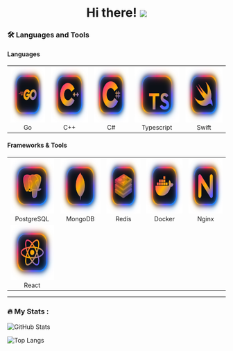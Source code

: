 <div align="center">
  <h1>
    Hi there!
    <img src="https://media.giphy.com/media/hvRJCLFzcasrR4ia7z/giphy.gif" width="30px"/>
  </h1>
</div>

### :hammer_and_wrench: Languages and Tools

#### Languages
<table align="center">
  <tr>
    <td align="center"><img width="128" height="128" src="https://raw.githubusercontent.com/SV3TLuV/SV3TLuV/main/assets/icons/go.svg"/><br>Go</td>
    <td align="center"><img width="128" height="128" src="https://github.com/SV3TLuV/SV3TLuV/blob/main/assets/icons/cpp.svg"/><br>C++</td>
    <td align="center"><img width="128" height="128" src="https://github.com/SV3TLuV/SV3TLuV/blob/main/assets/icons/csharp.svg"/><br>C#</td>
    <td align="center"><img width="128" height="128" src="https://github.com/SV3TLuV/SV3TLuV/blob/main/assets/icons/ts.svg"/><br>Typescript</td>
    <td align="center"><img width="128" height="128" src="https://github.com/SV3TLuV/SV3TLuV/blob/main/assets/icons/swift.svg"/><br>Swift</td>
  </tr>
</table>

#### Frameworks & Tools
<table align="center">
  <tr>
    <td align="center"><img width="128" height="128" src="https://github.com/SV3TLuV/SV3TLuV/blob/main/assets/icons/postgres.svg"/><br>PostgreSQL</td>
    <td align="center"><img width="128" height="128" src="https://github.com/SV3TLuV/SV3TLuV/blob/main/assets/icons/mongo.svg"/><br>MongoDB</td>
    <td align="center"><img width="128" height="128" src="https://github.com/SV3TLuV/SV3TLuV/blob/main/assets/icons/redis.svg"/><br>Redis</td>
    <td align="center"><img width="128" height="128" src="https://github.com/SV3TLuV/SV3TLuV/blob/main/assets/icons/docker.svg"/><br>Docker</td>
    <td align="center"><img width="128" height="128" src="https://github.com/SV3TLuV/SV3TLuV/blob/main/assets/icons/nginx.svg"/><br>Nginx</td>
  </tr>
  <tr>
    <td align="center"><img width="128" height="128" src="https://github.com/SV3TLuV/SV3TLuV/blob/main/assets/icons/react.svg"/><br>React</td>
  </tr>
</table>

---

### :fire: My Stats :

![GitHub Stats](https://github-readme-stats-sv3tluv.vercel.app/api?username=SV3TLuV&include_all_commits=true&show_icons=true&border_radius=0&theme=midnight-purple)

![Top Langs](https://github-readme-stats-sv3tluv.vercel.app/api/top-langs/?username=SV3TLuV&layout=compact&hide=Kotlin,SCSS,Dockerfile&langs_count=16&border_radius=0&theme=midnight-purple)
